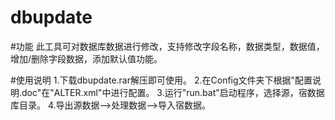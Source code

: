 # dbupdate

#功能
此工具可对数据库数据进行修改，支持修改字段名称，数据类型，数据值，增加/删除字段数据，添加默认值功能。

#使用说明
1.下载dbupdate.rar解压即可使用。
2.在Config文件夹下根据"配置说明.doc"在"ALTER.xml"中进行配置。
3.运行"run.bat"启动程序，选择源，宿数据库目录。
4.导出源数据-->处理数据-->导入宿数据。



